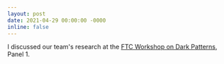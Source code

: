 ```yaml
---
layout: post
date: 2021-04-29 00:00:00 -0000
inline: false
---
```


I discussed our team's research at the [FTC Workshop on Dark Patterns](https://www.google.com/search?client=firefox-b-1-d&q=ftc+workshop+dark+patterns), Panel 1. 
